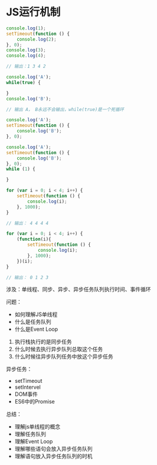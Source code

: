 # JS运行机制


```js
console.log(1);
setTimeout(function () {
    console.log(2);
}, 0);
console.log(3);
console.log(4);

// 输出：1 3 4 2
```

```js
console.log('A');
while(true) {

}
console.log('B');

// 输出 A， B永远不会输出，while(true)是一个死循环
```


```js
console.log('A');
setTimeout(function () {
    console.log('B');
}, 0);
```

```js
console.log('A');
setTimeout(function () {
    console.log('B');
}, 0);
while (1) {

}
```

```js
for (var i = 0; i < 4; i++) {
    setTimeout(function () {
        console.log(i);
    }, 1000);
}

// 输出： 4 4 4 4

for (var i = 0; i < 4; i++) {
    (function(i){
        setTimeout(function () {
            console.log(i);
        }, 1000);
    })(i);
}

// 输出： 0 1 2 3
```


涉及：单线程、同步、异步、异步任务队列执行时间、事件循环


问题：
- 如何理解JS单线程
- 什么是任务队列
- 什么是Event Loop


1. 执行栈执行的是同步任务
2. 什么时候去执行异步队列总取这个任务
3. 什么时候往异步队列任务中放这个异步任务


异步任务：
- setTimeout
- setIntervel
- DOM事件
- ES6中的Promise


总结：
- 理解js单线程的概念
- 理解任务队列
- 理解Event Loop
- 理解哪些语句会放入异步任务队列
- 理解语句放入异步任务队列的时机
